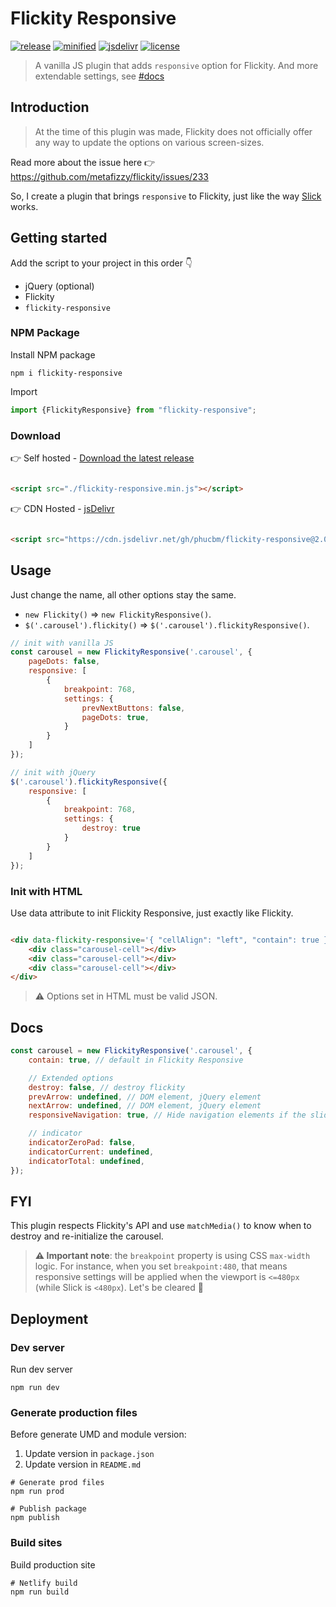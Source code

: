 # Flickity Responsive

[![release](https://badgen.net/github/release/phucbm/flickity-responsive/)](https://github.com/phucbm/flickity-responsive/releases/latest)
[![minified](https://badgen.net/badge/minified/4KB/cyan)](https://www.jsdelivr.com/package/gh/phucbm/flickity-responsive)
[![jsdelivr](https://data.jsdelivr.com/v1/package/gh/phucbm/flickity-responsive/badge?style=rounded)](https://www.jsdelivr.com/package/gh/phucbm/flickity-responsive)
[![license](https://badgen.net/github/license/phucbm/flickity-responsive/)](https://github.com/phucbm/flickity-responsive/blob/main/LICENSE)

> A vanilla JS plugin that adds `responsive` option for Flickity. And more extendable settings, see [#docs](#docs)

## Introduction

> At the time of this plugin was made, Flickity does not officially offer any way to update the options on various
> screen-sizes.

Read more about the issue here 👉 https://github.com/metafizzy/flickity/issues/233

So, I create a plugin that brings `responsive` to Flickity, just like the
way [Slick](https://kenwheeler.github.io/slick/) works.

## Getting started

Add the script to your project in this order 👇

- jQuery (optional)
- Flickity
- `flickity-responsive`

### NPM Package

Install NPM package

```shell
npm i flickity-responsive
```

Import

```js
import {FlickityResponsive} from "flickity-responsive";
```

### Download

👉 Self hosted - [Download the latest release](https://github.com/phucbm/flickity-responsive/releases/latest)

```html

<script src="./flickity-responsive.min.js"></script>
```

👉 CDN Hosted - [jsDelivr](https://www.jsdelivr.com/package/gh/phucbm/flickity-responsive)

```html

<script src="https://cdn.jsdelivr.net/gh/phucbm/flickity-responsive@2.0.2/flickity-responsive.min.js"></script>
```

## Usage

Just change the name, all other options stay the same.

- `new Flickity()` => `new FlickityResponsive()`.
- `$('.carousel').flickity()` => `$('.carousel').flickityResponsive()`.

```js
// init with vanilla JS
const carousel = new FlickityResponsive('.carousel', {
    pageDots: false,
    responsive: [
        {
            breakpoint: 768,
            settings: {
                prevNextButtons: false,
                pageDots: true,
            }
        }
    ]
});

// init with jQuery
$('.carousel').flickityResponsive({
    responsive: [
        {
            breakpoint: 768,
            settings: {
                destroy: true
            }
        }
    ]
});
```

### Init with HTML

Use data attribute to init Flickity Responsive, just exactly like Flickity.

```html

<div data-flickity-responsive='{ "cellAlign": "left", "contain": true }'>
    <div class="carousel-cell"></div>
    <div class="carousel-cell"></div>
    <div class="carousel-cell"></div>
</div>
```

> ⚠️ Options set in HTML must be valid JSON.

## Docs

```js
const carousel = new FlickityResponsive('.carousel', {
    contain: true, // default in Flickity Responsive

    // Extended options
    destroy: false, // destroy flickity
    prevArrow: undefined, // DOM element, jQuery element
    nextArrow: undefined, // DOM element, jQuery element
    responsiveNavigation: true, // Hide navigation elements if the slider is not slide-able

    // indicator
    indicatorZeroPad: false,
    indicatorCurrent: undefined,
    indicatorTotal: undefined,
});
```

## FYI

This plugin respects Flickity's API and use `matchMedia()` to know when to destroy and re-initialize the
carousel.

> **⚠️ Important note**: the `breakpoint` property is using CSS `max-width` logic. For instance, when you
> set `breakpoint:480`, that means responsive settings will be applied when the viewport is `<=480px` (while Slick
> is `<480px`). Let's be cleared 💎

## Deployment

### Dev server

Run dev server

```shell
npm run dev
```

### Generate production files

Before generate UMD and module version:

1. Update version in `package.json`
2. Update version in `README.md`

```shell
# Generate prod files
npm run prod

# Publish package
npm publish
```

### Build sites

Build production site

```shell
# Netlify build
npm run build
```
